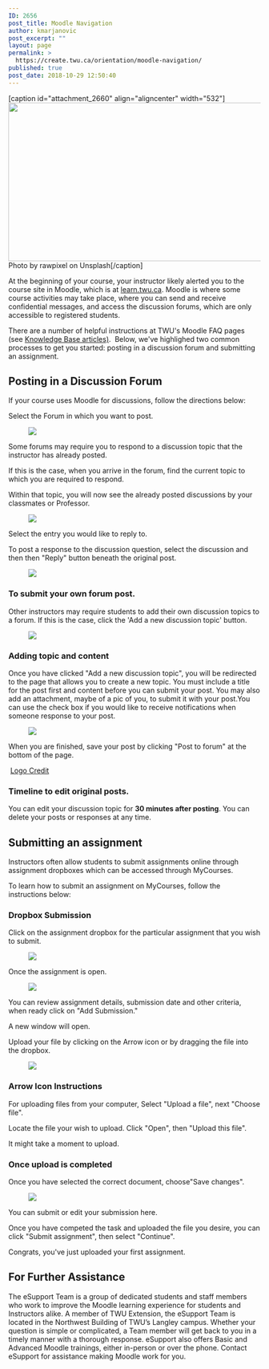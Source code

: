 ```yaml
---
ID: 2656
post_title: Moodle Navigation
author: kmarjanovic
post_excerpt: ""
layout: page
permalink: >
  https://create.twu.ca/orientation/moodle-navigation/
published: true
post_date: 2018-10-29 12:50:40
---
```

[caption id="attachment_2660" align="aligncenter" width="532"]<img class=" wp-image-2660" src="http://create.twu.ca/orientation/files/2018/10/rawpixel-699806-unsplash.jpg" alt="" width="532" height="316" /> Photo by rawpixel on Unsplash[/caption]

At the beginning of your course, your instructor likely alerted you to the course site in Moodle, which is at <a href="https://learn.twu.ca/">learn.twu.ca</a>. Moodle is where some course activities may take place, where you can send and receive confidential messages, and access the discussion forums, which are only accessible to registered students.

There are a number of helpful instructions at TWU's Moodle FAQ pages (see <a href="https://twonline.gitbooks.io/moodlefaq/content/">Knowledge Base articles)</a>.  Below, we've highlighed two common processes to get you started: posting in a discussion forum and submitting an assignment.
<div class="_b2e3ero">
<div class="_5vxrtmk">
<div class="_1u8jwdm2">
<div class="_1mfk22u8">
<div class="_p1dtod5">
<h2 class="_wjlth5"><span class="_z8oeruf">Posting in a Discussion Forum</span></h2>
<div class="_1dwj0ez0"></div>
</div>
</div>
</div>
</div>
</div>
<div class="_15pvv0lq">If your course uses Moodle for discussions, follow the directions below:</div>
<div class="_1llvwxx">
<div class="_1u3clsji" data-editioncontainer="true">
<div spellcheck="true" data-slate-editor="true" data-key="207ce101977e47d69572de7df5e40557" data-gramm="false">
<p class="_1uc14g3" data-key="fac3b08504214b058a773eea7dd4456e"><span class="_2he8v2h"><span data-key="aa4cdaf2b3514d53b0015dd82aa26843">Select the Forum in which you want to post.</span></span></p>

<div data-slate-void="true" data-key="83a9cebd8e38409bbec88ba0f0fd74e2">
<div>
<figure class="_z2p9r5y" contenteditable="false" data-key="83a9cebd8e38409bbec88ba0f0fd74e2">
<div class="_nz31dgk">
<div class="_183h11zs"><img class="_1c6kx6o" tabindex="0" src="https://blobscdn.gitbook.com/v0/b/gitbook-28427.appspot.com/o/assets%2F-L9gGbdBD7HziH4_F8VI%2F-LIrns0Eps6JivXpwuls%2F-LIrnuLqTf4YQLH5dxMl%2Fpost-forum-1.png?generation=1533165939173002&amp;alt=media" /></div>
</div>
<div class="_nz31dgk"></div></figure>
</div>
</div>
<div class="_bc4egv"><span class="_7dnwj3f"><span data-key="5a0102dde9134317ad90daafa20e3b30">Some forums may require you to respond to a discussion topic that the instructor has already posted.</span></span></div>
<p class="_1uc14g3" data-key="b519581d974a4d13967c09ea88a80020"><span class="_2he8v2h"><span data-key="ce65b01815334697a07eae317cf3c5da">If this is the case, when you arrive in the forum, find the current topic to which you are required to respond.</span></span></p>
<p class="_1uc14g3" data-key="ac76255f0d754c668462321d174b1b07"><span class="_2he8v2h"><span data-key="573c5e80839a470f86d51432685cab8b">Within that topic, you will now see the already posted discussions by your classmates or Professor.</span></span></p>

<div data-slate-void="true" data-key="6c9ad70c2552460486515b4114864ec8">
<div>
<figure class="_z2p9r5y" contenteditable="false" data-key="6c9ad70c2552460486515b4114864ec8">
<div class="_nz31dgk">
<div class="_183h11zs"><img class="_1c6kx6o" tabindex="0" src="https://blobscdn.gitbook.com/v0/b/gitbook-28427.appspot.com/o/assets%2F-L9gGbdBD7HziH4_F8VI%2F-LIrns0Eps6JivXpwuls%2F-LIrnuLt49JrNnGw5X5I%2Fpost-forum-2.png?generation=1533165940217144&amp;alt=media" /></div>
</div>
<div class="_nz31dgk"></div></figure>
</div>
</div>
<div class="_bc4egv"><span class="_7dnwj3f"><span data-key="80089c7e7ee34f1ba1b2b1fab8ab3069">Select the entry you would like to reply to.</span></span></div>
<p class="_1uc14g3" data-key="712d421c1c87421ca5d42ebd72636e39"><span class="_2he8v2h"><span data-key="075d52c690fa4c91a82a789e1a3e3fb0">To post a response to the discussion question, select the discussion and then then "Reply" button beneath the original post.</span></span></p>

<div data-slate-void="true" data-key="ed1ea943e5054d838937da8d1f11fc26">
<div>
<figure class="_z2p9r5y" contenteditable="false" data-key="ed1ea943e5054d838937da8d1f11fc26">
<div class="_nz31dgk">
<div class="_183h11zs"><img class="_1c6kx6o" tabindex="0" src="https://blobscdn.gitbook.com/v0/b/gitbook-28427.appspot.com/o/assets%2F-L9gGbdBD7HziH4_F8VI%2F-LIrns0Eps6JivXpwuls%2F-LIrnuLvPk2NfOo1tJGS%2Fpost-forum-3.png?generation=1533165940188011&amp;alt=media" /></div>
</div>
<div class="_nz31dgk"></div></figure>
</div>
</div>
<h3 class="_bc4egv"><span class="_7dnwj3f"><span data-key="1a6bfa1162d942deac0388b7136487e9">To submit your own forum post.</span></span></h3>
<p class="_1uc14g3" data-key="4e4a87a00354421ead24bb2b596087d1"><span class="_2he8v2h"><span data-key="9d64f81d44ca460a94b929fab11d73aa">Other instructors may require students to add their own discussion topics to a forum. If this is the case, click the 'Add a new discussion topic' button.</span></span></p>

<div data-slate-void="true" data-key="576c097a615d4193a3b56511fa11b374">
<div>
<figure class="_z2p9r5y" contenteditable="false" data-key="576c097a615d4193a3b56511fa11b374">
<div class="_nz31dgk">
<div class="_183h11zs"><img class="_1c6kx6o" tabindex="0" src="https://blobscdn.gitbook.com/v0/b/gitbook-28427.appspot.com/o/assets%2F-L9gGbdBD7HziH4_F8VI%2F-LIrns0Eps6JivXpwuls%2F-LIrnuLxZZrkkX13Tg5O%2Fpost-forum-4.png?generation=1533165939071999&amp;alt=media" /></div>
</div>
<div class="_nz31dgk"></div></figure>
</div>
</div>
<h3 class="_bc4egv"><span class="_7dnwj3f"><span data-key="055feca9fad640429c49d3cfd050f046">Adding topic and content</span></span></h3>
<p class="_1uc14g3" data-key="fa1b4415e824442bbff72ed429b89727"><span class="_2he8v2h"><span data-key="a22b57d6a689474fbbb5b7522b354867">Once you have clicked "Add a new discussion topic", you will be redirected to the page that allows you to create a new topic. You must include a title for the post first and content before you can submit your post. You may also add an attachment, maybe of a pic of you, to submit it with your post.You can use the check box if you would like to receive notifications when someone response to your post.</span></span></p>

<div data-slate-void="true" data-key="1e7d8302f525408faebf878c81cbe403">
<div>
<figure class="_z2p9r5y" contenteditable="false" data-key="1e7d8302f525408faebf878c81cbe403">
<div class="_nz31dgk">
<div class="_183h11zs"><img class="_1c6kx6o" tabindex="0" src="https://blobscdn.gitbook.com/v0/b/gitbook-28427.appspot.com/o/assets%2F-L9gGbdBD7HziH4_F8VI%2F-LIrns0Eps6JivXpwuls%2F-LIrnuLzpVFi6rdeNiRp%2Fpost-forum-5.png?generation=1533165939563411&amp;alt=media" /></div>
</div>
<div class="_nz31dgk"></div></figure>
</div>
</div>
<p class="_1uc14g3" data-key="9609d56b909a4407884c3a95a6f2b139"><span class="_2he8v2h"><span data-key="b2acc1787a6547e1864f799f99626b29">When you are finished, save your post by clicking "Post to forum" at the bottom of the page.</span></span></p>
<p class="_1uc14g3" data-key="e1209ed827ba46b1944e96eb2b0bb09a"><span class="_2he8v2h"><span data-key="592f5fa4619a47f9b79a7f954163f131">​</span><span data-slate-void="true" data-key="63caf25dc2c341429821820a57068447"><span class="_36rlri" data-key="63caf25dc2c341429821820a57068447"><img class="_1p03jk75" src="https://firebasestorage.googleapis.com/v0/b/gitbook-28427.appspot.com/o/assets%2F-L9gGbdBD7HziH4_F8VI%2F-LIrns0Eps6JivXpwuls%2F-LIrnuM0V1RiMDgkfV-w%2Fpost-forum-6.png?generation=1533165939555784&amp;alt=media" alt="" /></span></span> <a class="_1jhzvirl" href="http://logos.wikia.com/wiki/File:Marvel_super_heroes_psx_logo.jpg" target="_blank" rel="noopener noreferrer" data-key="2a1ff11454724dff9dd0c7e27895656a"><span data-key="769ebdff10fe4132ac836a4ae6912397">Logo Credit</span></a><span data-key="0689206305e149baa32c16ce31a0826d">​</span></span></p>

<h3 class="_bc4egv"><span class="_7dnwj3f"><span data-key="55190fb11e344b67812e9964582714e8">Timeline to edit original posts.</span></span></h3>
<p class="_1uc14g3" data-key="7ef6b730e02c419eb4cce75c8848acfd"><span class="_2he8v2h"><span data-key="4506d42ab293492597a6db0c2417b1c2">You can edit your discussion topic for <strong class="_u5j6yl">30 minutes after posting</strong>. You can delete your posts or responses at any time.</span></span></p>
<p data-key="7ef6b730e02c419eb4cce75c8848acfd"></p>

</div>
</div>
</div>
<div class="_b2e3ero">
<div class="_5vxrtmk">
<div class="_1u8jwdm2">
<div class="_1mfk22u8">
<div class="_p1dtod5">
<h2 class="_wjlth5"><span class="_z8oeruf">Submitting an assignment</span></h2>
</div>
</div>
</div>
</div>
</div>
<div class="_15pvv0lq">Instructors often allow students to submit assignments online through assignment dropboxes which can be accessed through MyCourses.</div>
<div class="_1llvwxx">
<div class="_1u3clsji" data-editioncontainer="true">
<div spellcheck="true" data-slate-editor="true" data-key="b725518514314cd0bb7d09ff73ff22b0" data-gramm="false">
<p class="_1uc14g3" data-key="26d9cc12102e4d5fad1ec1268ac975e1"><span class="_2he8v2h"><span data-key="0ae2923e827c4365b686af5236bacdbd">To learn how to submit an assignment on MyCourses, follow the instructions below:</span></span></p>

<h3 class="_bc4egv"><span class="_7dnwj3f"><span data-key="5737c6a5a6d949ed8f14fa4b47bb6db5">Dropbox Submission</span></span></h3>
<p class="_1uc14g3" data-key="51844f43bed14a23bd144dd8caefd88e"><span class="_2he8v2h"><span data-key="5eef30cac03d4bbb8b8f740a9244e1bd">Click on the assignment dropbox for the particular assignment that you wish to submit.</span></span></p>

<div data-slate-void="true" data-key="5652b60e74484d988222d9a8a0f7a26b">
<div>
<figure class="_z2p9r5y" contenteditable="false" data-key="5652b60e74484d988222d9a8a0f7a26b">
<div class="_nz31dgk">
<div class="_183h11zs"><img class="_1c6kx6o" src="https://blobscdn.gitbook.com/v0/b/gitbook-28427.appspot.com/o/assets%2F-L9gGbdBD7HziH4_F8VI%2F-LIrry15uWnqVrnWsk3y%2F-LIrrzNwCbEz7EKcNMo8%2Fsubmit-assignment-1.png?generation=1533167009428724&amp;alt=media" /></div>
</div>
<div class="_nz31dgk"></div></figure>
</div>
</div>
<div class="_bc4egv"><span class="_7dnwj3f"><span data-key="d9358854d9394fbe83a23f63458a5157">Once the assignment is open.</span></span></div>
<div data-slate-void="true" data-key="4180b2cbc63643cc8887718d19864315">
<div>
<figure class="_z2p9r5y" contenteditable="false" data-key="4180b2cbc63643cc8887718d19864315">
<div class="_nz31dgk">
<div class="_183h11zs"><img class="_1c6kx6o" tabindex="0" src="https://blobscdn.gitbook.com/v0/b/gitbook-28427.appspot.com/o/assets%2F-L9gGbdBD7HziH4_F8VI%2F-LIrry15uWnqVrnWsk3y%2F-LIrrzO-u-n3L8FgIo0w%2Fsubmit-assignment-2.png?generation=1533167008829408&amp;alt=media" /></div>
</div>
<div class="_nz31dgk"></div></figure>
</div>
</div>
<p class="_1uc14g3" data-key="30d3a74b7f90413d9042000872a3453c"><span class="_2he8v2h"><span data-key="ff3e20b0a3a5476eb5b0be6baa58de20">You can review assignment details, submission date and other criteria, when ready click on "Add Submission."</span></span></p>

<div class="_bc4egv"><span class="_7dnwj3f"><span data-key="de108ea3c0124a69b1466d2f164d0fe9">A new window will open.</span></span></div>
<p class="_1uc14g3" data-key="a4e85698357a4e10aa6354485fddc89e"><span class="_2he8v2h"><span data-key="a82006058dda4862b0b49c45f2e7c403">Upload your file by clicking on the Arrow icon or by dragging the file into the dropbox.</span></span></p>

<div data-slate-void="true" data-key="b45d289a1fac4e67983744caa6ce8188">
<div>
<figure class="_z2p9r5y" contenteditable="false" data-key="b45d289a1fac4e67983744caa6ce8188">
<div class="_nz31dgk">
<div class="_183h11zs"><img class="_1c6kx6o" tabindex="0" src="https://blobscdn.gitbook.com/v0/b/gitbook-28427.appspot.com/o/assets%2F-L9gGbdBD7HziH4_F8VI%2F-LIrry15uWnqVrnWsk3y%2F-LIrrzO1CMYTIVGYEGTS%2Fsubmit-assignment-3.png?generation=1533167009399796&amp;alt=media" /></div>
</div>
<div class="_nz31dgk"></div></figure>
</div>
</div>
<h3 class="_bc4egv"><span class="_7dnwj3f"><span data-key="b2d13f70da3a40b08084299d65a41e00">Arrow Icon Instructions</span></span></h3>
<p class="_1uc14g3" data-key="ca47bb4c796249a2b409e98364052be4"><span class="_2he8v2h"><span data-key="0590ae06f9524c39b081cba1032530e0">For uploading files from your computer, Select "Upload a file", next "Choose file".</span></span></p>
<p class="_1uc14g3" data-key="a9b78b9763e94fe89036d5da9a2205bf"><span class="_2he8v2h"><span data-key="7fdc09cc80ee40599976f8a578fde3fa">Locate the file your wish to upload. Click "Open", then "Upload this file".</span></span></p>
<p class="_1uc14g3" data-key="a321c8a56c8344fdaa237182c0ba4b87"><span class="_2he8v2h"><span data-key="8bd4d1ac20f14490837e7d7c82c859eb">It might take a moment to upload.</span></span></p>

<h3 class="_bc4egv"><span class="_7dnwj3f"><span data-key="eb605c0cc13d49088a987d64186d5737">Once upload is completed</span></span></h3>
<p class="_1uc14g3" data-key="6c29c6b509b0477f89c801090deb77cb"><span class="_2he8v2h"><span data-key="3efa57187eef4cb8b6634bd158c2afbc">Once you have selected the correct document, choose"Save changes".</span></span></p>

<div data-slate-void="true" data-key="70ac0acb4e9948fd95cc35b01a35c3c7">
<div>
<figure class="_z2p9r5y" contenteditable="false" data-key="70ac0acb4e9948fd95cc35b01a35c3c7">
<div class="_nz31dgk">
<div class="_183h11zs"><img class="_1c6kx6o" tabindex="0" src="https://blobscdn.gitbook.com/v0/b/gitbook-28427.appspot.com/o/assets%2F-L9gGbdBD7HziH4_F8VI%2F-LIrry15uWnqVrnWsk3y%2F-LIrrzO404SD8RQQyIhG%2Fsubmit-assignment-4.png?generation=1533167010138306&amp;alt=media" /></div>
</div>
<div class="_nz31dgk"></div></figure>
</div>
</div>
<div class="_bc4egv"><span class="_7dnwj3f"><span data-key="5caa003563ca461280384ccdfd7cb855">You can submit or edit your submission here.</span></span></div>
<p class="_1uc14g3" data-key="ed74ff7a9acd41d39db9408244b01206"><span class="_2he8v2h"><span data-key="e8bc6ed85c664843924702c6f97dd091">Once you have competed the task and uploaded the file you desire, you can click "Submit assignment", then select "Continue".</span></span></p>

<div class="_bc4egv"><span class="_7dnwj3f"><span data-key="95e863db8c974b9ebd6d80548f5b7467">Congrats, you've just uploaded your first assignment.</span></span></div>
<div></div>
<h2 class="_bc4egv"><span class="_7dnwj3f"><span data-key="c4449a9bef0f4aaba9f7abbc3272cb09">For Further Assistance</span></span></h2>
<p class="_1uc14g3" data-key="cabc43f18a01470fa4503c9ac79e5831"><span class="_2he8v2h"><span data-key="3544ecb899c44b0f8b022ebf490fc15b">The eSupport Team is a group of dedicated students and staff members who work to improve the Moodle learning experience for students and Instructors alike. A member of TWU Extension, the eSupport Team is located in the Northwest Building of TWU’s Langley campus. Whether your question is simple or complicated, a Team member will get back to you in a timely manner with a thorough response. eSupport also offers Basic and Advanced Moodle trainings, either in-person or over the phone. Contact eSupport for assistance making Moodle work for you.</span></span></p>

</div>
</div>
</div>